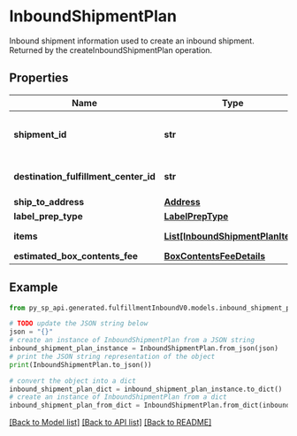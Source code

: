 # InboundShipmentPlan

Inbound shipment information used to create an inbound shipment. Returned by the createInboundShipmentPlan operation.

## Properties

Name | Type | Description | Notes
------------ | ------------- | ------------- | -------------
**shipment_id** | **str** | A shipment identifier originally returned by the createInboundShipmentPlan operation. | 
**destination_fulfillment_center_id** | **str** | An Amazon fulfillment center identifier created by Amazon. | 
**ship_to_address** | [**Address**](Address.md) |  | 
**label_prep_type** | [**LabelPrepType**](LabelPrepType.md) |  | 
**items** | [**List[InboundShipmentPlanItem]**](InboundShipmentPlanItem.md) | A list of inbound shipment plan item information. | 
**estimated_box_contents_fee** | [**BoxContentsFeeDetails**](BoxContentsFeeDetails.md) |  | [optional] 

## Example

```python
from py_sp_api.generated.fulfillmentInboundV0.models.inbound_shipment_plan import InboundShipmentPlan

# TODO update the JSON string below
json = "{}"
# create an instance of InboundShipmentPlan from a JSON string
inbound_shipment_plan_instance = InboundShipmentPlan.from_json(json)
# print the JSON string representation of the object
print(InboundShipmentPlan.to_json())

# convert the object into a dict
inbound_shipment_plan_dict = inbound_shipment_plan_instance.to_dict()
# create an instance of InboundShipmentPlan from a dict
inbound_shipment_plan_from_dict = InboundShipmentPlan.from_dict(inbound_shipment_plan_dict)
```
[[Back to Model list]](../README.md#documentation-for-models) [[Back to API list]](../README.md#documentation-for-api-endpoints) [[Back to README]](../README.md)



